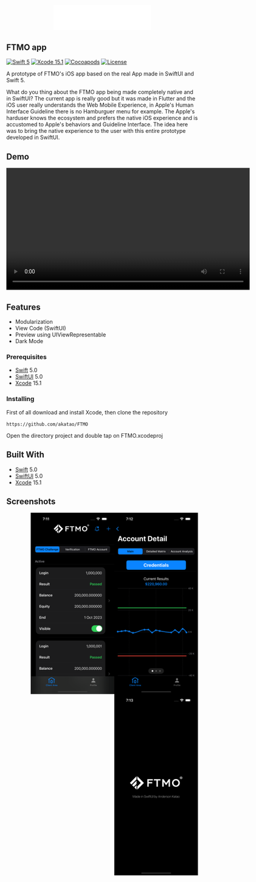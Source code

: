 <h3 align="center">
  <a href="https://github.com/akatao/FTMO/blob/main/FTMO-logo-light.png">
  <img src="https://github.com/akatao/FTMO/blob/main/FTMO-logo-light.png?raw=true" alt="FTMO Logo" width="256">
  </a>
</h3>

## FTMO app

[![Swift 5](https://img.shields.io/badge/Swift-5.0-blue.svg?style=flat)](https://swift.org)
[![Xcode 15.1](https://img.shields.io/badge/Xcode-15.1-blue.svg?style=flat)](https://developer.apple.com/xcode/)
[![Cocoapods](https://img.shields.io/badge/cocoapods-compatible-brightgreen.svg?style=flat)](https://cocoapods.org)
[![License](https://img.shields.io/badge/license-MIT-brightgreen.svg?style=flat)](https://github.com/akatao/IMDbMazing/blob/main/LICENSE)

A prototype of FTMO's iOS app based on the real App made in SwiftUI and Swift 5.

What do you thing about the FTMO app being made completely native and in SwiftUI?
The current app is really good but it was made in Flutter and the iOS user really understands the Web Mobile Experience, in Apple's Human Interface Guideline there is no Hamburguer menu for example.
The Apple's harduser knows the ecosystem and prefers the native iOS experience and is accustomed to Apple's behaviors and Guideline Interface.
The idea here was to bring the native experience to the user with this entire prototype developed in SwiftUI.

## Demo

<video width="640" height="320" controls>
  <source src="https://github.com/akatao/FTMO/blob/main/FTMO_Demo_light.mov" type="video/mov">
</video>


## Features

* Modularization
* View Code (SwiftUI)
* Preview using UIViewRepresentable
* Dark Mode

### Prerequisites

* [Swift](https://swift.org/) 5.0
* [SwiftUI](https://developer.apple.com/xcode/swiftui/) 5.0
* [Xcode](https://developer.apple.com/xcode/) 15.1

### Installing

First of all download and install Xcode, then clone the repository

```
https://github.com/akatao/FTMO
```

Open the directory project and double tap on FTMO.xcodeproj


## Built With

* [Swift](https://swift.org/) 5.0
* [SwiftUI](https://developer.apple.com/xcode/swiftui/) 5.0
* [Xcode](https://developer.apple.com/xcode/) 15.1

## Screenshots

<img src="https://github.com/akatao/FTMO/blob/main/FTMO_2.png" align="right"
     title="App preview dark mode" width="220 " height="476">

<img src="https://github.com/akatao/FTMO/blob/main/FTMO_1.png" align="right"
     title="App preview dark mode" width="220 " height="476">
     
<img src="https://github.com/akatao/FTMO/blob/main/FTMO_0.png" align="right"
     title="App preview light mode" width="220  " height="476">
